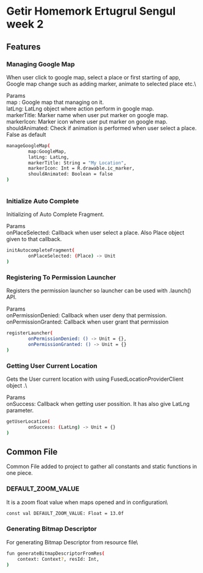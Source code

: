 # Getir Homemork Ertugrul Sengul week 2

## Features

### Managing Google Map

When user click to google map, select a place or first starting of  app, Google map change such as adding marker, animate to selected place etc.\

Params\
map : Google map that managing on it.\
latLng: LatLng object where action perform in google map.\
markerTitle: Marker name when user put marker on google map.\
markerIcon: Marker icon where user put marker on google map.\
shouldAnimated: Check if animation is performed when user select a place. False as default

```bash
manageGoogleMap(
        map:GoogleMap,
        latLng: LatLng,
        markerTitle: String = "My Location",
        markerIcon: Int = R.drawable.ic_marker,
        shouldAnimated: Boolean = false
)
    
```
### Initialize Auto Complete

Initializing of Auto Complete Fragment.

Params\
onPlaceSelected: Callback when user select a place. Also Place object given to that callback.
```bash
initAutocompleteFragment(
        onPlaceSelected: (Place) -> Unit
)

```

### Registering To Permission Launcher

Registers the permission launcher so launcher can be used with .launch() API.

Params\
 onPermissionDenied: Callback when user deny that permission.\
 onPermissionGranted: Callback when user grant that permission
```bash
registerLauncher(
        onPermissionDenied: () -> Unit = {},
        onPermissionGranted: () -> Unit = {}
)

```

### Getting User Current Location

Gets the User current location with using FusedLocationProviderClient object .\

Params\
 onSuccess: Callback when getting user possition. It has also give LatLng parameter.
```bash
getUserLocation(
        onSuccess: (LatLng) -> Unit = {}
)

```
## Common File
Common File added to project to gather all constants and static functions in one piece.

### DEFAULT_ZOOM_VALUE
It is a zoom float value when maps opened and in configuration\
```bash
const val DEFAULT_ZOOM_VALUE: Float = 13.0f
```

### Generating Bitmap Descriptor
For generating Bitmap Descriptor from resource file\

```bash
fun generateBitmapDescriptorFromRes(
    context: Context?, resId: Int,
)
```
